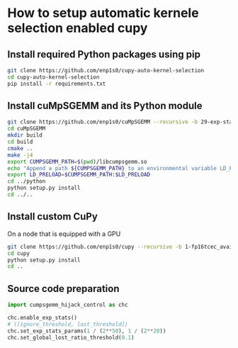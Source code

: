 # How to setup automatic kernele selection enabled cupy

## Install required Python packages using pip
```bash
git clone https://github.com/enp1s0/cupy-auto-kernel-selection
cd cupy-auto-kernel-selection
pip install -r requirements.txt
```

## Install cuMpSGEMM and its Python module
```bash
git clone https://github.com/enp1s0/cuMpSGEMM --recursive -b 29-exp-stats
cd cuMpSGEMM
mkdir build
cd build
cmake ..
make -j4
export CUMPSGEMM_PATH=$(pwd)/libcumpsgemm.so
echo "Append a path ${CUMPSGEMM_PATH} to an environmental variable LD_PRELOAD"
export LD_PRELOAD=$CUMPSGEMM_PATH:$LD_PRELOAD
cd ../python
python setup.py install
cd ../..
```

## Install custom CuPy
On a node that is equipped with a GPU
```bash
git clone https://github.com/enp1s0/cupy --recursive -b 1-fp16tcec_available
cd cupy
python setup.py install
cd ..
```

## Source code preparation

```python
import cumpsgemm_hijack_control as chc

chc.enable_exp_stats()
# ([ignore_threshold, lost_threshold])
chc.set_exp_stats_params(1 / (2**50), 1 / (2**20))
chc.set_global_lost_ratio_threshold(0.1)
```
